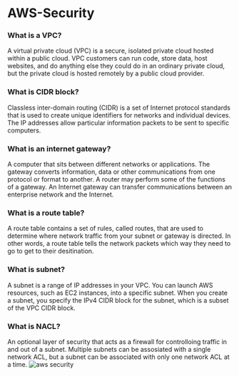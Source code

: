 # AWS-Security
### What is a VPC?
A virtual private cloud (VPC) is a secure, isolated private cloud hosted within a public cloud. VPC customers can run code, store data, host websites, and do anything else they could do in an ordinary private cloud, but the private cloud is hosted remotely by a public cloud provider.
### What is CIDR block?
Classless inter-domain routing (CIDR) is a set of Internet protocol standards that is used to create unique identifiers for networks and individual devices. The IP addresses allow particular information packets to be sent to specific computers.
### What is an internet gateway?
A computer that sits between different networks or applications. The gateway converts information, data or other communications from one protocol or format to another. A router may perform some of the functions of a gateway. An Internet gateway can transfer communications between an enterprise network and the Internet.
### What is a route table? 
A route table contains a set of rules, called routes, that are used to determine where network traffic from your subnet or gateway is directed. In other words, a route table tells the network packets which way they need to go to get to their desitination.
### What is subnet?
A subnet is a range of IP addresses in your VPC. You can launch AWS resources, such as EC2 instances, into a specific subnet. When you create a subnet, you specify the IPv4 CIDR block for the subnet, which is a subset of the VPC CIDR block.
### What is NACL?
An optional layer of security that acts as a firewall for controlloing traffic in and out of a subnet. Multiple subnets can be assosiated with a single network ACL, but a subnet can be associated with only one network ACL at a time.
![aws security](https://user-images.githubusercontent.com/39882040/153400744-b4212d38-6d69-4ec5-88b9-c4c8a558f722.PNG)
